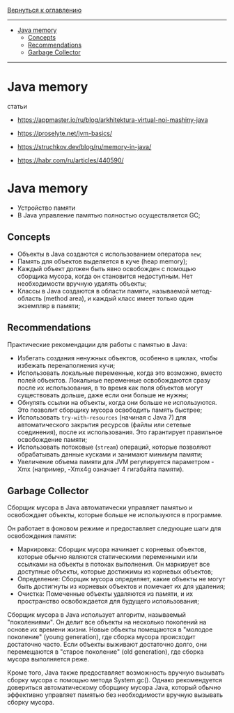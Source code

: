 [Вернуться к оглавлению](https://github.com/engine-it-in/different-level-task/blob/main/README.md)
***

* [Java memory](#java-memory)
    * [Concepts](#concepts)
    * [Recommendations](#recommendations)
    * [Garbage Collector](#garbage-collector)

***

# Java memory

статьи

* https://appmaster.io/ru/blog/arkhitektura-virtual-noi-mashiny-java
* https://proselyte.net/jvm-basics/
* https://struchkov.dev/blog/ru/memory-in-java/

* https://habr.com/ru/articles/440590/

# Java memory

* Устройство памяти
* В Java управление памятью полностью осуществляется GC;

## Concepts

- Объекты в Java создаются с использованием оператора `new`;
- Память для объектов выделяется в куче (heap memory);
- Каждый объект должен быть явно освобожден с помощью сборщика мусора,
  когда он становится недоступным. Нет необходимости вручную удалять объекты;
- Классы в Java создаются в области памяти, называемой метод-область (method area),
  и каждый класс имеет только один экземпляр в памяти;

## Recommendations

Практические рекомендации для работы с памятью в Java:

- Избегать создания ненужных объектов, особенно в циклах, чтобы избежать
  перенаполнения кучи;
- Использовать локальные переменные, когда это возможно, вместо полей объектов.
  Локальные переменные освобождаются сразу после их использования, в то время как
  поля объектов могут существовать дольше, даже если они больше не нужны;
- Обнулять ссылки на объекты, когда они больше не используются.
  Это позволит сборщику мусора освободить память быстрее;
- Использовать `try-with-resources` (начиная с Java 7) для автоматического
  закрытия ресурсов (файлы или сетевые соединения), после их использования.
  Это гарантирует правильное освобождение памяти;
- Использовать потоковые (`stream`) операций,
  которые позволяют обрабатывать данные кусками и занимают минимум памяти;
- Увеличение объема памяти для JVM регулируется параметром -Xmx
  (например, -Xmx4g означает 4 гигабайта памяти).

## Garbage Collector

Сборщик мусора в Java автоматически управляет памятью и освобождает объекты,
которые больше не используются в программе.

Он работает в фоновом режиме и предоставляет следующие шаги для освобождения памяти:

- Маркировка: Сборщик мусора начинает с корневых объектов,
  которые обычно являются статическими переменными или ссылками на объекты
  в потоках выполнения. Он маркирует все доступные объекты, которые достижимы
  из корневых объектов;
- Определение: Сборщик мусора определяет, какие объекты не могут быть
  достигнуты из корневых объектов и помечает их для удаления;
- Очистка: Помеченные объекты удаляются из памяти, и их пространство освобождается
  для будущего использования;

Сборщик мусора в Java использует алгоритм, называемый "поколениями".
Он делит все объекты на несколько поколений на основе их времени жизни.
Новые объекты помещаются в "молодое поколение" (young generation),
где сборка мусора происходит достаточно часто.
Если объекты выживают достаточно долго, они перемещаются в "старое поколение"
(old generation), где сборка мусора выполняется реже.

Кроме того, Java также предоставляет возможность вручную вызывать сборку мусора с помощью
метода System.gc(). Однако рекомендуется довериться автоматическому сборщику мусора Java,
который обычно эффективно управляет памятью без необходимости вручную вызывать сборку мусора.